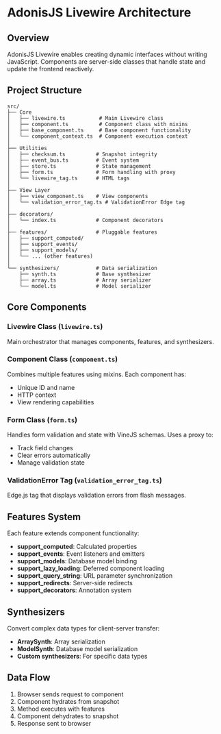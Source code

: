 # AdonisJS Livewire Architecture

## Overview

AdonisJS Livewire enables creating dynamic interfaces without writing JavaScript. Components are server-side classes that handle state and update the frontend reactively.

## Project Structure

```
src/
├── Core
│   ├── livewire.ts           # Main Livewire class
│   ├── component.ts          # Component class with mixins
│   ├── base_component.ts     # Base component functionality
│   └── component_context.ts  # Component execution context
│
├── Utilities
│   ├── checksum.ts          # Snapshot integrity
│   ├── event_bus.ts         # Event system
│   ├── store.ts             # State management
│   ├── form.ts              # Form handling with proxy
│   └── livewire_tag.ts      # HTML tags
│
├── View Layer
│   ├── view_component.ts    # View components
│   └── validation_error_tag.ts # ValidationError Edge tag
│
├── decorators/
│   └── index.ts             # Component decorators
│
├── features/                # Pluggable features
│   ├── support_computed/
│   ├── support_events/
│   ├── support_models/
│   └── ... (other features)
│
└── synthesizers/            # Data serialization
    ├── synth.ts             # Base synthesizer
    ├── array.ts             # Array serializer
    └── model.ts             # Model serializer
```

## Core Components

### Livewire Class (`livewire.ts`)
Main orchestrator that manages components, features, and synthesizers.

### Component Class (`component.ts`)
Combines multiple features using mixins. Each component has:
- Unique ID and name
- HTTP context
- View rendering capabilities

### Form Class (`form.ts`)
Handles form validation and state with VineJS schemas. Uses a proxy to:
- Track field changes
- Clear errors automatically  
- Manage validation state

### ValidationError Tag (`validation_error_tag.ts`)
Edge.js tag that displays validation errors from flash messages.

## Features System

Each feature extends component functionality:

- **support_computed**: Calculated properties
- **support_events**: Event listeners and emitters  
- **support_models**: Database model binding
- **support_lazy_loading**: Deferred component loading
- **support_query_string**: URL parameter synchronization
- **support_redirects**: Server-side redirects
- **support_decorators**: Annotation system

## Synthesizers

Convert complex data types for client-server transfer:

- **ArraySynth**: Array serialization
- **ModelSynth**: Database model serialization
- **Custom synthesizers**: For specific data types

## Data Flow

1. Browser sends request to component
2. Component hydrates from snapshot
3. Method executes with features
4. Component dehydrates to snapshot
5. Response sent to browser
